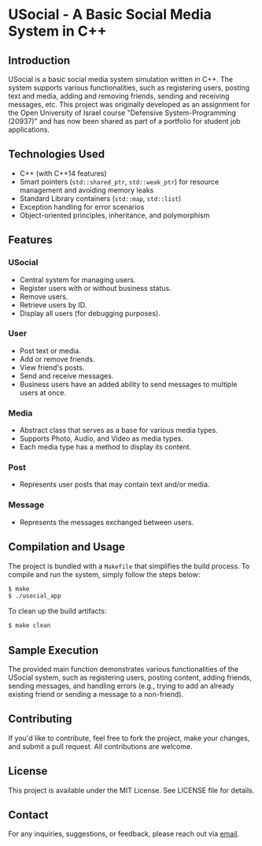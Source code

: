 # USocial - A Basic Social Media System in C++

## Introduction

USocial is a basic social media system simulation written in C++. The system supports various functionalities, such as registering users, posting text and media, adding and removing friends, sending and receiving messages, etc. This project was originally developed as an assignment for the Open University of Israel course "Defensive System-Programming (20937)" and has now been shared as part of a portfolio for student job applications.

## Technologies Used
- C++ (with C++14 features)
- Smart pointers (`std::shared_ptr`, `std::weak_ptr`) for resource management and avoiding memory leaks
- Standard Library containers (`std::map`, `std::list`)
- Exception handling for error scenarios
- Object-oriented principles, inheritance, and polymorphism

## Features

### USocial
- Central system for managing users.
- Register users with or without business status.
- Remove users.
- Retrieve users by ID.
- Display all users (for debugging purposes).

### User
- Post text or media.
- Add or remove friends.
- View friend's posts.
- Send and receive messages.
- Business users have an added ability to send messages to multiple users at once.

### Media
- Abstract class that serves as a base for various media types.
- Supports Photo, Audio, and Video as media types.
- Each media type has a method to display its content.

### Post
- Represents user posts that may contain text and/or media.

### Message
- Represents the messages exchanged between users.

## Compilation and Usage

The project is bundled with a `Makefile` that simplifies the build process. To compile and run the system, simply follow the steps below:

```bash
$ make
$ ./usocial_app
```

To clean up the build artifacts:

```bash
$ make clean
```

## Sample Execution

The provided main function demonstrates various functionalities of the USocial system, such as registering users, posting content, adding friends, sending messages, and handling errors (e.g., trying to add an already existing friend or sending a message to a non-friend). 

## Contributing

If you'd like to contribute, feel free to fork the project, make your changes, and submit a pull request. All contributions are welcome.

## License

This project is available under the MIT License. See LICENSE file for details.

## Contact

For any inquiries, suggestions, or feedback, please reach out via [email](mailto:dor.pascal@gmail.com).
